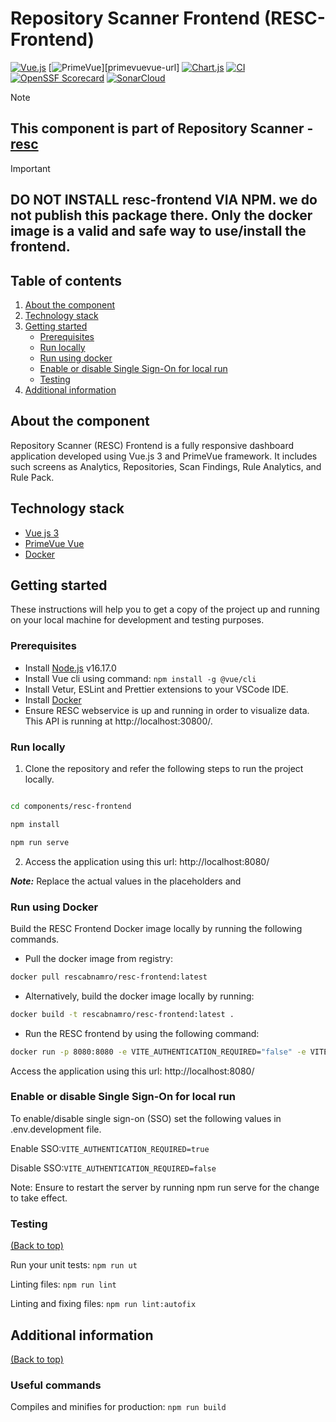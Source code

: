 # Repository Scanner Frontend (RESC-Frontend)
[![Vue.js][vuejs-shield]][vuejs-url]
[![PrimeVue][primevue-shield]][primevuevue-url]
[![Chart.js][chartjs-shield]][chartjs-url]
[![CI][ci-shield]][ci-url]
[![OpenSSF Scorecard][ossf-shield]][ossf-url]
[![SonarCloud][sonar-cloud-shield]][sonar-cloud-url]

> [!NOTE]  
> ## This component is part of Repository Scanner - [resc](https://github.com/abnamro/repository-scanner)


> [!IMPORTANT]  
> ## DO NOT INSTALL resc-frontend VIA NPM. we do not publish this package there. Only the docker image is a valid and safe way to use/install the frontend.

<!-- TABLE OF CONTENTS -->
## Table of contents
1. [About the component](#about-the-component)
2. [Technology stack](#technology-stack)
3. [Getting started](#getting-started)
    - [Prerequisites](#prerequisites)
    - [Run locally](#run-locally)
    - [Run using docker](#run-using-docker)
    - [Enable or disable Single Sign-On for local run](#enable-or-disable-single-sign-on-for-local-run)
    - [Testing](#testing)
4. [Additional information](#additional-information)

<!-- ABOUT THE COMPONENT -->
## About the component
Repository Scanner (RESC) Frontend is a fully responsive dashboard application developed using Vue.js 3 and PrimeVue framework. It includes such screens as Analytics, Repositories, Scan Findings, Rule Analytics, and Rule Pack.

<!-- TECHNOLOGY STACK -->
## Technology stack
- [Vue js 3](https://vuejs.org/)
- [PrimeVue Vue](https://primevue.org/)
- [Docker](https://www.docker.com/)

<!-- GETTING STARTED -->
## Getting started

These instructions will help you to get a copy of the project up and running on your local machine for development and testing purposes.

### Prerequisites
- Install [Node.js](https://nodejs.org/en/) v16.17.0
- Install Vue cli using command: `npm install -g @vue/cli`  
- Install Vetur, ESLint and Prettier extensions to your VSCode IDE. 
- Install [Docker](https://www.docker.com/)
- Ensure RESC webservice is up and running in order to visualize data. This API is running at http://localhost:30800/.  

### Run locally

1. Clone the repository and refer the following steps to run the project locally.
```bash

cd components/resc-frontend

npm install

npm run serve
```
2. Access the application using this url: http://localhost:8080/  

***Note:***  Replace the actual values in the placeholders <branch-name> and <repository-scanner repo url>

### Run using Docker

Build the RESC Frontend Docker image locally by running the following commands.

- Pull the docker image from registry: 
```bash
docker pull rescabnamro/resc-frontend:latest
```
- Alternatively, build the docker image locally by running:
```bash
docker build -t rescabnamro/resc-frontend:latest .
```
- Run the RESC frontend by using the following command: 

```bash
docker run -p 8080:8080 -e VITE_AUTHENTICATION_REQUIRED="false" -e VITE_RESC_WEB_SERVICE_URL="http://localhost:30800/resc"  --name resc-frontend rescabnamro/resc-frontend:latest
```

 Access the application using this url: http://localhost:8080/

### Enable or disable Single Sign-On for local run
To enable/disable single sign-on (SSO) set the following values in .env.development file.
    
Enable SSO:```VITE_AUTHENTICATION_REQUIRED=true```
    
Disable SSO:```VITE_AUTHENTICATION_REQUIRED=false```
    
Note: Ensure to restart the server by running npm run serve for the change to take effect.    
    
### Testing
[(Back to top)](#table-of-contents)

Run your unit tests: ```npm run ut```

Linting files: ```npm run lint```

Linting and fixing files: ```npm run lint:autofix```

## Additional information
[(Back to top)](#table-of-contents)  

### Useful commands
Compiles and minifies for production: ```npm run build```


<!-- MARKDOWN LINKS & IMAGES -->
[vuejs-shield]: https://img.shields.io/badge/VueJS-%2335495e.svg?style=flat&logo=vuedotjs&logoColor=%234FC08D
[vuejs-url]: https://vuejs.org
[primevue-shield]: https://img.shields.io/badge/PrimeVue-%25238511FA.svg?style=flat&logo=primevue&logoColor=white
[primevue-url]: https://primevue.org/
[chartjs-shield]: https://img.shields.io/badge/Chart.js-F5788D.svg?style=flat&logo=chart.js&logoColor=white
[chartjs-url]: https://www.chartjs.org
[ci-shield]: https://img.shields.io/github/actions/workflow/status/abnamro/repository-scanner/frontend-ci.yaml?logo=github
[ci-url]: https://github.com/abnamro/repository-scanner/actions/workflows/frontend-ci.yaml
[sonar-cloud-shield]: https://sonarcloud.io/api/project_badges/measure?project=abnamro-resc_resc-frontend&metric=alert_status
[sonar-cloud-url]: https://sonarcloud.io/summary/new_code?id=abnamro-resc_resc-frontend
[ossf-shield]: https://api.securityscorecards.dev/projects/github.com/abnamro/resc-frontend/badge
[ossf-url]: https://securityscorecards.dev/viewer/?uri=github.com/abnamro/resc-frontend
